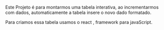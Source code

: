 Este Projeto é para montarmos uma tabela interativa, ao incrementarmos com dados, automaticamente a tabela insere o novo dado formatado.

Para criamos essa tabela usamos o react , framework para javaScript.
